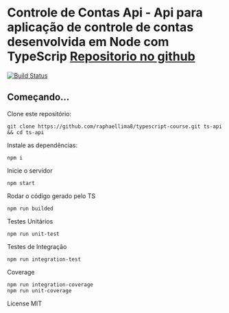 # Controle de Contas Api - Api para aplicação de controle de contas desenvolvida em Node com TypeScrip [Repositorio no github]('https://github.com/tvps20/crtlContas-Api/tree/development')

[![Build Status](https://travis-ci.org/tvps20/crtlContas-Api.svg?branch=master)](https://travis-ci.org/tvps20/crtlContas-Api)

## Começando...
Clone este repositório:
```
git clone https://github.com/raphaellima8/typescript-course.git ts-api && cd ts-api
```

Instale as dependências:
```
npm i
```

Inicie o servidor
```
npm start
```

Rodar o código gerado pelo TS
```
npm run builded
```

Testes Unitários
```
npm run unit-test
```

Testes de Integração
```
npm run integration-test
```

Coverage
```
npm run integration-coverage
npm run unit-coverage
```

License MIT
